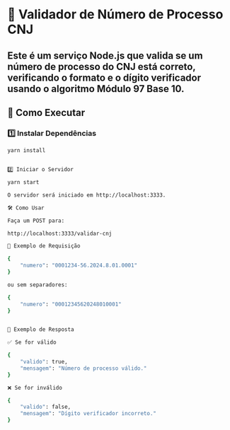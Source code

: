 # 📌 Validador de Número de Processo CNJ
Este é um serviço **Node.js** que valida se um número de processo do **CNJ** está correto, verificando o formato e o **dígito verificador** usando o algoritmo **Módulo 97 Base 10**.
---
## 🚀 Como Executar
### 1️⃣ Instalar Dependências
```sh
yarn install


2️⃣ Iniciar o Servidor

yarn start

O servidor será iniciado em http://localhost:3333.

🛠️ Como Usar

Faça um POST para:

http://localhost:3333/validar-cnj

🔹 Exemplo de Requisição

{
    "numero": "0001234-56.2024.8.01.0001"
}

ou sem separadores:

{
    "numero": "00012345620248010001"
}


🔹 Exemplo de Resposta

✅ Se for válido

{
    "valido": true,
    "mensagem": "Número de processo válido."
}

❌ Se for inválido

{
    "valido": false,
    "mensagem": "Dígito verificador incorreto."
}

